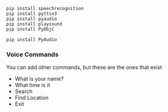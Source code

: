 ```
pip install speechrecognition
pip install pyttsx3
pip install pyaudio
pip install playsound
pip install PyObjC
```
```
pip install PyAudio
```
### Voice Commands

You can add other commands, but these are the ones that exist

- What is your name?
- What time is it
- Search
- Find Location
- Exit
